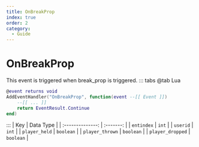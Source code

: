 ```yaml
---
title: OnBreakProp
index: true
order: 2
category:
  - Guide
---
```


# OnBreakProp
This event is triggered when break_prop is triggered.
::: tabs
@tab Lua
```lua
@event returns void
AddEventHandler("OnBreakProp", function(event --[[ Event ]])
    --[[ ... ]]
    return EventResult.Continue
end)
```

:::
|        Key       | Data Type |
| :--------------: | :-------: |
|    `entindex`    |   `int`   |
|     `userid`     |   `int`   |
|   `player_held`  | `boolean` |
|  `player_thrown` | `boolean` |
| `player_dropped` | `boolean` |